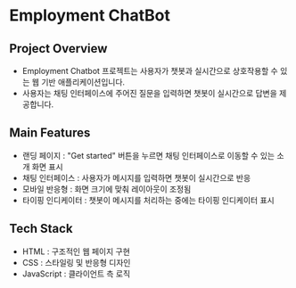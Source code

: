 # Employment ChatBot
## Project Overview
- Employment Chatbot 프로젝트는 사용자가 챗봇과 실시간으로 상호작용할 수 있는 웹 기반 애플리케이션입니다.
- 사용자는 채팅 인터페이스에 주어진 질문을 입력하면 챗봇이 실시간으로 답변을 제공합니다.

## Main Features
- 랜딩 페이지 : "Get started" 버튼을 누르면 채팅 인터페이스로 이동할 수 있는 소개 화면 표시
- 채팅 인터페이스 : 사용자가 메시지를 입력하면 챗봇이 실시간으로 반응
- 모바일 반응형 : 화면 크기에 맞춰 레이아웃이 조정됨
- 타이핑 인디케이터 : 챗봇이 메시지를 처리하는 중에는 타이핑 인디케이터 표시

## Tech Stack
- HTML : 구조적인 웹 페이지 구현
- CSS : 스타일링 및 반응형 디자인
- JavaScript : 클라이언트 측 로직
